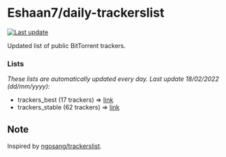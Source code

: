 
# Eshaan7/daily-trackerslist 

[![Last update](https://img.shields.io/badge/Last%20update-18/02/2022-blue.svg)](#)

Updated list of public BitTorrent trackers.

### Lists
*These lists are automatically updated every day. Last update 18/02/2022 (_dd/mm/yyyy_):*

* trackers_best (17 trackers) => [link](https://raw.githubusercontent.com/eshaan7/daily-trackerslist/master/trackers_best.txt)
* trackers_stable (62 trackers) => [link](https://raw.githubusercontent.com/eshaan7/daily-trackerslist/master/trackers_stable.txt)

## Note

Inspired by [ngosang/trackerslist](https://github.com/ngosang/trackerslist).
